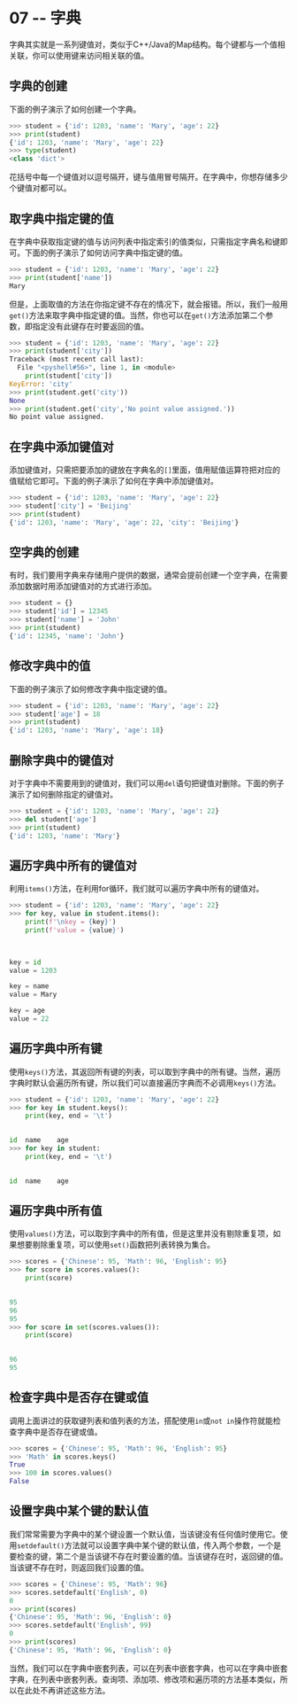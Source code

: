 # 07 -- 字典

字典其实就是一系列键值对，类似于C++/Java的Map结构。每个键都与一个值相关联，你可以使用键来访问相关联的值。

## 字典的创建
下面的例子演示了如何创建一个字典。
```python
>>> student = {'id': 1203, 'name': 'Mary', 'age': 22}
>>> print(student)
{'id': 1203, 'name': 'Mary', 'age': 22}
>>> type(student)
<class 'dict'>
```
花括号中每一个键值对以逗号隔开，键与值用冒号隔开。在字典中，你想存储多少个键值对都可以。

## 取字典中指定键的值
在字典中获取指定键的值与访问列表中指定索引的值类似，只需指定字典名和键即可。下面的例子演示了如何访问字典中指定键的值。
```python
>>> student = {'id': 1203, 'name': 'Mary', 'age': 22}
>>> print(student['name'])
Mary
```
但是，上面取值的方法在你指定键不存在的情况下，就会报错。所以，我们一般用`get()`方法来取字典中指定键的值。当然，你也可以在`get()`方法添加第二个参数，即指定没有此键存在时要返回的值。
```python
>>> student = {'id': 1203, 'name': 'Mary', 'age': 22}
>>> print(student['city'])
Traceback (most recent call last):
  File "<pyshell#56>", line 1, in <module>
    print(student['city'])
KeyError: 'city'
>>> print(student.get('city'))
None
>>> print(student.get('city','No point value assigned.'))
No point value assigned.
```

## 在字典中添加键值对
添加键值对，只需把要添加的键放在字典名的`[]`里面，值用赋值运算符把对应的值赋给它即可。下面的例子演示了如何在字典中添加键值对。
```python
>>> student = {'id': 1203, 'name': 'Mary', 'age': 22}
>>> student['city'] = 'Beijing'
>>> print(student)
{'id': 1203, 'name': 'Mary', 'age': 22, 'city': 'Beijing'}
```

## 空字典的创建
有时，我们要用字典来存储用户提供的数据，通常会提前创建一个空字典，在需要添加数据时用添加键值对的方式进行添加。
```python
>>> student = {}
>>> student['id'] = 12345
>>> student['name'] = 'John'
>>> print(student)
{'id': 12345, 'name': 'John'}
```

## 修改字典中的值
下面的例子演示了如何修改字典中指定键的值。
```python
>>> student = {'id': 1203, 'name': 'Mary', 'age': 22}
>>> student['age'] = 18
>>> print(student)
{'id': 1203, 'name': 'Mary', 'age': 18}
```

## 删除字典中的键值对
对于字典中不需要用到的键值对，我们可以用`del`语句把键值对删除。下面的例子演示了如何删除指定的键值对。
```python
>>> student = {'id': 1203, 'name': 'Mary', 'age': 22}
>>> del student['age']
>>> print(student)
{'id': 1203, 'name': 'Mary'}
```

## 遍历字典中所有的键值对
利用`items()`方法，在利用for循环，我们就可以遍历字典中所有的键值对。
```python
>>> student = {'id': 1203, 'name': 'Mary', 'age': 22}
>>> for key, value in student.items():
	print(f'\nkey = {key}')
	print(f'value = {value}')

	

key = id
value = 1203

key = name
value = Mary

key = age
value = 22
```

## 遍历字典中所有键
使用`keys()`方法，其返回所有键的列表，可以取到字典中的所有键。当然，遍历字典时默认会遍历所有键，所以我们可以直接遍历字典而不必调用`keys()`方法。
```python
>>> student = {'id': 1203, 'name': 'Mary', 'age': 22}
>>> for key in student.keys():
	print(key, end = '\t')

	
id	name	age
>>> for key in student:
	print(key, end = '\t')

	
id	name	age
```

## 遍历字典中所有值
使用`values()`方法，可以取到字典中的所有值，但是这里并没有剔除重复项，如果想要剔除重复项，可以使用`set()`函数把列表转换为集合。
```python
>>> scores = {'Chinese': 95, 'Math': 96, 'English': 95}
>>> for score in scores.values():
	print(score)

	
95
96
95
>>> for score in set(scores.values()):
	print(score)

	
96
95
```

## 检查字典中是否存在键或值
调用上面讲过的获取键列表和值列表的方法，搭配使用`in`或`not in`操作符就能检查字典中是否存在键或值。
```python
>>> scores = {'Chinese': 95, 'Math': 96, 'English': 95}
>>> 'Math' in scores.keys()
True
>>> 100 in scores.values()
False
```

## 设置字典中某个键的默认值
我们常常需要为字典中的某个键设置一个默认值，当该键没有任何值时使用它。使用`setdefault()`方法就可以设置字典中某个键的默认值，传入两个参数，一个是要检查的键，第二个是当该键不存在时要设置的值。当该键存在时，返回键的值。当该键不存在时，则返回我们设置的值。
```python
>>> scores = {'Chinese': 95, 'Math': 96}
>>> scores.setdefault('English', 0)
0
>>> print(scores)
{'Chinese': 95, 'Math': 96, 'English': 0}
>>> scores.setdefault('English', 99)
0
>>> print(scores)
{'Chinese': 95, 'Math': 96, 'English': 0}
```

当然，我们可以在字典中嵌套列表，可以在列表中嵌套字典，也可以在字典中嵌套字典，在列表中嵌套列表。查询项、添加项、修改项和遍历项的方法基本类似，所以在此处不再讲述这些方法。
